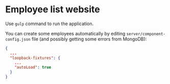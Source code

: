 # Employee list website

Use `gulp` command to run the application.

You can create some employees automatically by editing `server/component-config.json` file (and possibly getting some errors from MongoDB):
```json
{
  ...
  "loopback-fixtures": {
    ...
    "autoLoad": true
  }
}
```